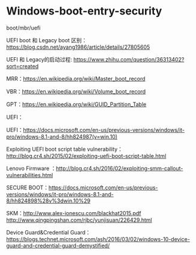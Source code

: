 # Windows-boot-entry-security
boot/mbr/uefi

UEFI boot 和 Legacy boot 区别：https://blog.csdn.net/ayang1986/article/details/27805605

UEFI 和 Legacy的启动过程: https://www.zhihu.com/question/36313402?sort=created

MRR：https://en.wikipedia.org/wiki/Master_boot_record

VBR：https://en.wikipedia.org/wiki/Volume_boot_record

GPT：https://en.wikipedia.org/wiki/GUID_Partition_Table

UEFI： 

UEFI：https://docs.microsoft.com/en-us/previous-versions/windows/it-pro/windows-8.1-and-8/hh824987(v=win.10)

Exploiting UEFI boot script table vulnerability：http://blog.cr4.sh/2015/02/exploiting-uefi-boot-script-table.html

Lenovo Firmware ：http://blog.cr4.sh/2016/02/exploiting-smm-callout-vulnerabilities.html

SECURE BOOT：https://docs.microsoft.com/en-us/previous-versions/windows/it-pro/windows-8.1-and-8/hh824898%28v%3dwin.10%29

SKM：http://www.alex-ionescu.com/blackhat2015.pdf
     http://www.qingpingshan.com/rjbc/yunjisuan/226429.html

Device Guard&Credential Guard：https://blogs.technet.microsoft.com/ash/2016/03/02/windows-10-device-guard-and-credential-guard-demystified/



